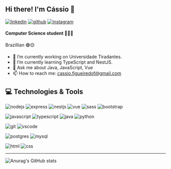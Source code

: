 ## Hi there! I'm Cássio 👋

[![linkedin](https://img.shields.io/badge/linkedin-%230077B5.svg?&style=for-the-badge&logo=linkedin&logoColor=white)](https://www.linkedin.com/in/c%C3%A1ssio-figueiredo-938a241a3/) [![github](https://img.shields.io/badge/github-%23121011.svg?&style=for-the-badge&logo=github&logoColor=white)](https://github.com/CassioFig) [![instagram](https://img.shields.io/badge/Instagram-E4405F?style=for-the-badge&logo=instagram&logoColor=white)](https://www.instagram.com/cassio_fig/)

<!--
**CassioFig/cassiofig** is a ✨ _special_ ✨ repository because its `README.md` (this file) appears on your GitHub profile.

Here are some ideas to get you started:

- 🔭 I’m currently working on ...
- 🌱 I’m currently learning ...
- 👯 I’m looking to collaborate on ...
- 🤔 I’m looking for help with ...
- 💬 Ask me about ...
- 📫 How to reach me: ...
- 😄 Pronouns: ...
- ⚡ Fun fact: ...
-->

#### Computer Science student 👨🏼‍💻
Brazillian 🟢🟡

- 🔭 I’m currently working on Universidade Tiradantes.
- 🌱 I’m currently learning TypeScript and NestJS.
- 💬 Ask me about Java, JavaScript, Vue
- 📫 How to reach me: cassio.figueiredof@gmail.com

## 💻  Technologies & Tools
![nodejs](https://img.shields.io/badge/Node.js-43853D?style=for-the-badge&logo=node.js&logoColor=white) ![express](https://img.shields.io/badge/Express.js-404D59?style=for-the-badge&logo=express&logoColor=white) ![nestjs](https://img.shields.io/badge/nestjs-%23E0234E.svg?&style=for-the-badge&logo=nestjs&logoColor=white) ![vue](https://img.shields.io/badge/Vue.js-35495E?style=for-the-badge&logo=vue.js&logoColor=4FC08) ![sass](https://img.shields.io/badge/Sass-CC6699?style=for-the-badge&logo=sass&logoColor=white) ![bootstrap](https://img.shields.io/badge/bootstrap-%23563D7C.svg?&style=for-the-badge&logo=bootstrap&logoColor=white)

![javascript](https://img.shields.io/badge/JavaScript-F7DF1E?style=for-the-badge&logo=javascript&logoColor=black) ![typescript](https://img.shields.io/badge/TypeScript-007ACC?style=for-the-badge&logo=typescript&logoColor=white) ![java](https://img.shields.io/badge/Java-ED8B00?style=for-the-badge&logo=java&logoColor=white) ![python](https://img.shields.io/badge/Python-14354C?style=for-the-badge&logo=python&logoColor=white)

![git](https://img.shields.io/badge/Git-F05032?style=for-the-badge&logo=git&logoColor=white) ![vscode](https://img.shields.io/badge/Visual_Studio_Code-0078D4?style=for-the-badge&logo=visual%20studio%20code&logoColor=white)

![postgres](https://img.shields.io/badge/PostgreSQL-316192?style=for-the-badge&logo=postgresql&logoColor=white) ![mysql](https://img.shields.io/badge/MySQL-00000F?style=for-the-badge&logo=mysql&logoColor=white)

![html](https://img.shields.io/badge/HTML5-E34F26?style=for-the-badge&logo=html5&logoColor=white) ![css](https://img.shields.io/badge/CSS3-1572B6?style=for-the-badge&logo=css3&logoColor=white)

---
![Anurag's GitHub stats](https://github-readme-stats.vercel.app/api?username=CassioFig&show_icons=true&theme=dark)

